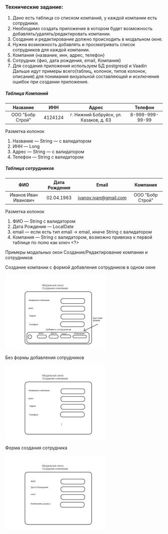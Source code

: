 ### Технические задание:
1. Дано есть таблица со списком компаний, у каждой компании есть сотрудники.
2. Необходимо создать приложение в котором будет возможность добавлять/удалять/редактировать компании.
3. Создание и редактирование должно происходить в модальном окне.
4. Нужна возможность добавлять и просматривать список сотрудников для каждой компании.
5. Компания {название, инн, адрес, телефон}
6. Сотрудник {фио, дата рождения, email, Компания}
7. Для создания приложения используем БД postgresql и Vaadin
Дальше идут примеры всего(таблиц, колонок, типов колонок, описания) для понимания визуальной составляющей и исключения ошибок при создании приложения.

##### Таблица Компаний

| Название      | ИНН           | Адрес         | Телефон       |
|:-------------:|:-------------:|:-------------:|:-------------:|
| ООО "Бобр Строй"| 4124124     | г. Нижний Бобруйск, ул. Казаков, д. 63 | 8-999-999-99-99 |

Разметка колонок
1. Название — String — с валидатором
2. ИНН — Long 
3. Адрес — String — с валидатором
4. Телефон — String с валидатором

##### Таблица сотрудников

| ФИО      | Дата Рождения           | Email         | Компания       |
|:-------------:|:-------------:|:-------------:|:-------------:|
| Иванов Иван Иванович| 02.04.1963     | ivanov.ivan@gmail.com | ООО "Бобр Строй" |

Разметка колонок
1. ФИО — String с валидатором
2. Дата Рождения — LocalDate
3. email — если есть тип email → email, иначе String с валидатором
4. Компания — String с валидатором, возможно привязка к первой таблице по полю как ключ <?>

Примеры модальных окон
Создание/Редактирование компании и сотрудников

Создание компании с формой добавления сотрудников в одном окне

![](./docs/images/createCompany.jpg  "Create Company with Quick Co-Workers adds")

Без формы добавления сотрудников 

![](./docs/images/createCompany_withoutQuickForm.jpg  "Create Company with Quick Co-Workers adds")

Форма создания сотрудника

![](./docs/images/createCoworker.jpg  "Create Company with Quick Co-Workers adds")